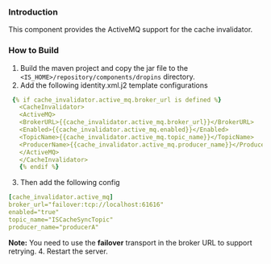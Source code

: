 ### Introduction
This component provides the ActiveMQ support for the cache invalidator.

### How to Build
1. Build the maven project and copy the jar file to the `<IS_HOME>/repository/components/dropins` directory.
2. Add the following identity.xml.j2 template configurations
```yaml
 {% if cache_invalidator.active_mq.broker_url is defined %}
   <CacheInvalidator>
   <ActiveMQ>
   <BrokerURL>{{cache_invalidator.active_mq.broker_url}}</BrokerURL>
   <Enabled>{{cache_invalidator.active_mq.enabled}}</Enabled>
   <TopicName>{{cache_invalidator.active_mq.topic_name}}</TopicName>
   <ProducerName>{{cache_invalidator.active_mq.producer_name}}</ProducerName>
   </ActiveMQ>
   </CacheInvalidator>
   {% endif %}
```
3. Then add the following config 
```yaml
[cache_invalidator.active_mq]
broker_url="failover:tcp://localhost:61616"
enabled="true"
topic_name="ISCacheSyncTopic"
producer_name="producerA"
```
**Note:** You need to use the **failover** transport in the broker URL to support retrying.
4. Restart the server.